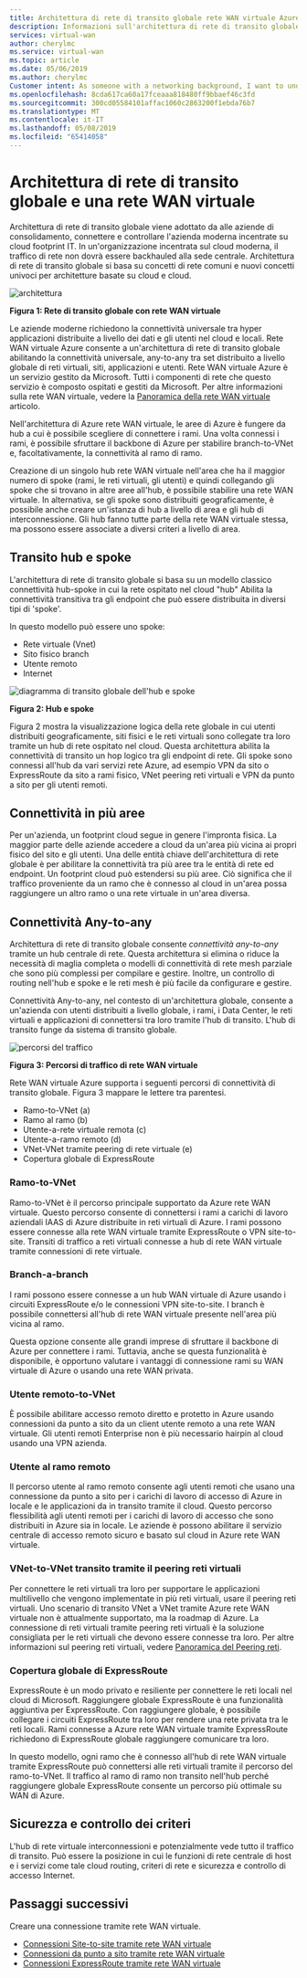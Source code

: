 ```yaml
---
title: Architettura di rete di transito globale rete WAN virtuale Azure | Microsoft Docs
description: Informazioni sull'architettura di rete di transito globale per la rete WAN virtuale
services: virtual-wan
author: cherylmc
ms.service: virtual-wan
ms.topic: article
ms.date: 05/06/2019
ms.author: cherylmc
Customer intent: As someone with a networking background, I want to understand global transit network architecture as it relates to Virtual WAN.
ms.openlocfilehash: 8cda617ca60a17fceaaa818480ff9bbaef46c3fd
ms.sourcegitcommit: 300cd05584101affac1060c2863200f1ebda76b7
ms.translationtype: MT
ms.contentlocale: it-IT
ms.lasthandoff: 05/08/2019
ms.locfileid: "65414058"
---
```

# <a name="global-transit-network-architecture-and-virtual-wan"></a>Architettura di rete di transito globale e una rete WAN virtuale

Architettura di rete di transito globale viene adottato da alle aziende di consolidamento, connettere e controllare l'azienda moderna incentrate su cloud footprint IT. In un'organizzazione incentrata sul cloud moderna, il traffico di rete non dovrà essere backhauled alla sede centrale. Architettura di rete di transito globale si basa su concetti di rete comuni e nuovi concetti univoci per architetture basate su cloud e cloud.

![architettura](./media/virtual-wan-global-transit-network-architecture/architecture2.png)

**Figura 1: Rete di transito globale con rete WAN virtuale**

Le aziende moderne richiedono la connettività universale tra hyper applicazioni distribuite a livello dei dati e gli utenti nel cloud e locali. Rete WAN virtuale Azure consente a un'architettura di rete di transito globale abilitando la connettività universale, any-to-any tra set distribuito a livello globale di reti virtuali, siti, applicazioni e utenti. Rete WAN virtuale Azure è un servizio gestito da Microsoft. Tutti i componenti di rete che questo servizio è composto ospitati e gestiti da Microsoft. Per altre informazioni sulla rete WAN virtuale, vedere la [Panoramica della rete WAN virtuale](virtual-wan-about.md) articolo.

Nell'architettura di Azure rete WAN virtuale, le aree di Azure è fungere da hub a cui è possibile scegliere di connettere i rami. Una volta connessi i rami, è possibile sfruttare il backbone di Azure per stabilire branch-to-VNet e, facoltativamente, la connettività al ramo di ramo.

Creazione di un singolo hub rete WAN virtuale nell'area che ha il maggior numero di spoke (rami, le reti virtuali, gli utenti) e quindi collegando gli spoke che si trovano in altre aree all'hub, è possibile stabilire una rete WAN virtuale. In alternativa, se gli spoke sono distribuiti geograficamente, è possibile anche creare un'istanza di hub a livello di area e gli hub di interconnessione. Gli hub fanno tutte parte della rete WAN virtuale stessa, ma possono essere associate a diversi criteri a livello di area.

## <a name="hub"></a>Transito hub e spoke

L'architettura di rete di transito globale si basa su un modello classico connettività hub-spoke in cui la rete ospitato nel cloud "hub" Abilita la connettività transitiva tra gli endpoint che può essere distribuita in diversi tipi di 'spoke'.
  
In questo modello può essere uno spoke:

* Rete virtuale (Vnet)
* Sito fisico branch
* Utente remoto
* Internet

![diagramma di transito globale dell'hub e spoke](./media/virtual-wan-global-transit-network-architecture/architecture.png)

**Figura 2: Hub e spoke**

Figura 2 mostra la visualizzazione logica della rete globale in cui utenti distribuiti geograficamente, siti fisici e le reti virtuali sono collegate tra loro tramite un hub di rete ospitato nel cloud. Questa architettura abilita la connettività di transito un hop logico tra gli endpoint di rete. Gli spoke sono connessi all'hub da vari servizi rete Azure, ad esempio VPN da sito o ExpressRoute da sito a rami fisico, VNet peering reti virtuali e VPN da punto a sito per gli utenti remoti.

## <a name="crossregion"></a>Connettività in più aree

Per un'azienda, un footprint cloud segue in genere l'impronta fisica. La maggior parte delle aziende accedere a cloud da un'area più vicina ai propri fisico del sito e gli utenti. Una delle entità chiave dell'architettura di rete globale è per abilitare la connettività tra più aree tra le entità di rete ed endpoint. Un footprint cloud può estendersi su più aree. Ciò significa che il traffico proveniente da un ramo che è connesso al cloud in un'area possa raggiungere un altro ramo o una rete virtuale in un'area diversa.

## <a name="any"></a>Connettività Any-to-any

Architettura di rete di transito globale consente *connettività any-to-any* tramite un hub centrale di rete. Questa architettura si elimina o riduce la necessità di maglia completa o modelli di connettività di rete mesh parziale che sono più complessi per compilare e gestire. Inoltre, un controllo di routing nell'hub e spoke e le reti mesh è più facile da configurare e gestire.

Connettività Any-to-any, nel contesto di un'architettura globale, consente a un'azienda con utenti distribuiti a livello globale, i rami, i Data Center, le reti virtuali e applicazioni di connettersi tra loro tramite l'hub di transito. L'hub di transito funge da sistema di transito globale.

![percorsi del traffico](./media/virtual-wan-global-transit-network-architecture/trafficpath.png)

**Figura 3: Percorsi di traffico di rete WAN virtuale**

Rete WAN virtuale Azure supporta i seguenti percorsi di connettività di transito globale. Figura 3 mappare le lettere tra parentesi.

* Ramo-to-VNet (a)  
* Ramo al ramo (b)
* Utente-a-rete virtuale remota (c)
* Utente-a-ramo remoto (d)
* VNet-VNet tramite peering di rete virtuale (e)
* Copertura globale di ExpressRoute 

### <a name="branchvnet"></a>Ramo-to-VNet

Ramo-to-VNet è il percorso principale supportato da Azure rete WAN virtuale. Questo percorso consente di connettersi i rami a carichi di lavoro aziendali IAAS di Azure distribuite in reti virtuali di Azure. I rami possono essere connesse alla rete WAN virtuale tramite ExpressRoute o VPN site-to-site. Transiti di traffico a reti virtuali connesse a hub di rete WAN virtuale tramite connessioni di rete virtuale.

### <a name="branchbranch"></a>Branch-a-branch

I rami possono essere connesse a un hub WAN virtuale di Azure usando i circuiti ExpressRoute e/o le connessioni VPN site-to-site. I branch è possibile connettersi all'hub di rete WAN virtuale presente nell'area più vicina al ramo.

Questa opzione consente alle grandi imprese di sfruttare il backbone di Azure per connettere i rami. Tuttavia, anche se questa funzionalità è disponibile, è opportuno valutare i vantaggi di connessione rami su WAN virtuale di Azure o usando una rete WAN privata.

### <a name="usertovnet"></a>Utente remoto-to-VNet

È possibile abilitare accesso remoto diretto e protetto in Azure usando connessioni da punto a sito da un client utente remoto a una rete WAN virtuale. Gli utenti remoti Enterprise non è più necessario hairpin al cloud usando una VPN azienda.

### <a name="usertobranch"></a>Utente al ramo remoto

Il percorso utente al ramo remoto consente agli utenti remoti che usano una connessione da punto a sito per i carichi di lavoro di accesso di Azure in locale e le applicazioni da in transito tramite il cloud. Questo percorso flessibilità agli utenti remoti per i carichi di lavoro di accesso che sono distribuiti in Azure sia in locale. Le aziende è possono abilitare il servizio centrale di accesso remoto sicuro e basato sul cloud in Azure rete WAN virtuale.

### <a name="vnetvnet"></a>VNet-to-VNet transito tramite il peering reti virtuali

Per connettere le reti virtuali tra loro per supportare le applicazioni multilivello che vengono implementate in più reti virtuali, usare il peering reti virtuali. Uno scenario di transito VNet a VNet tramite Azure rete WAN virtuale non è attualmente supportato, ma la roadmap di Azure. La connessione di reti virtuali tramite peering reti virtuali è la soluzione consigliata per le reti virtuali che devono essere connesse tra loro. Per altre informazioni sul peering reti virtuali, vedere [Panoramica del Peering reti](../virtual-network/virtual-network-peering-overview.md).

### <a name="globalreach"></a>Copertura globale di ExpressRoute

ExpressRoute è un modo privato e resiliente per connettere le reti locali nel cloud di Microsoft. Raggiungere globale ExpressRoute è una funzionalità aggiuntiva per ExpressRoute. Con raggiungere globale, è possibile collegare i circuiti ExpressRoute tra loro per rendere una rete privata tra le reti locali. Rami connesse a Azure rete WAN virtuale tramite ExpressRoute richiedono di ExpressRoute globale raggiungere comunicare tra loro.

In questo modello, ogni ramo che è connesso all'hub di rete WAN virtuale tramite ExpressRoute può connettersi alle reti virtuali tramite il percorso del ramo-to-VNet. Il traffico al ramo di ramo non transito nell'hub perché raggiungere globale ExpressRoute consente un percorso più ottimale su WAN di Azure.

## <a name="security"></a>Sicurezza e controllo dei criteri

L'hub di rete virtuale interconnessioni e potenzialmente vede tutto il traffico di transito. Può essere la posizione in cui le funzioni di rete centrale di host e i servizi come tale cloud routing, criteri di rete e sicurezza e controllo di accesso Internet.

## <a name="next-steps"></a>Passaggi successivi

Creare una connessione tramite rete WAN virtuale.

* [Connessioni Site-to-site tramite rete WAN virtuale](virtual-wan-site-to-site-portal.md)
* [Connessioni da punto a sito tramite rete WAN virtuale](virtual-wan-point-to-site-portal.md)
* [Connessioni ExpressRoute tramite rete WAN virtuale](virtual-wan-expressroute-portal.md)
